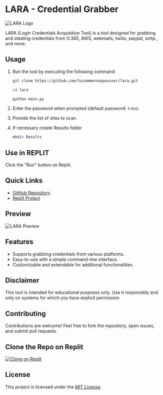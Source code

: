 # LARA - Credential Grabber

![LARA Logo](https://a494de11-f6a1-4ed5-9287-32ebbe746015-00-11ma660qvj3yn.hacker.replit.dev/lara.jpg)

LARA (Login Credentials Acquisition Tool) is a tool designed for grabbing and stealing credentials from O.365, AWS, webmails, twilio, paypal, smtp , and more.

## Usage

1. Run the tool by executing the following command:
   ```bash
   git clone https://github.com/tucommenceapousser/lara.git
   ```
   ```bash
   cd lara
   ```

   ```bash
   python main.py
   ```


2. Enter the password when prompted (default password: `trkn`).

3. Provide the list of sites to scan.



4. If necessary create Results folder

   ```bash
   mkdir Results
   ```

## Use in REPLIT

Click the "Run" button on Replit.

## Quick Links

- [GitHub Repository](https://github.com/tucommenceapousser/lara)
- [Replit Project](https://replit.com/@trkn/lara)

## Preview

![LARA Preview](https://a494de11-f6a1-4ed5-9287-32ebbe746015-00-11ma660qvj3yn.hacker.replit.dev/lara.jpg)

## Features

- Supports grabbing credentials from various platforms.
- Easy-to-use with a simple command-line interface.
- Customizable and extendable for additional functionalities.

## Disclaimer

This tool is intended for educational purposes only. Use it responsibly and only on systems for which you have explicit permission.

## Contributing

Contributions are welcome! Feel free to fork the repository, open issues, and submit pull requests.

## Clone the Repo on Replit

[![Clone on Replit](https://img.shields.io/badge/Clone%20on%20Replit-#fff000?logo=github)](https://replit.com/github/tucommenceapousser/lara)

## License

This project is licensed under the [MIT License](LICENSE).
